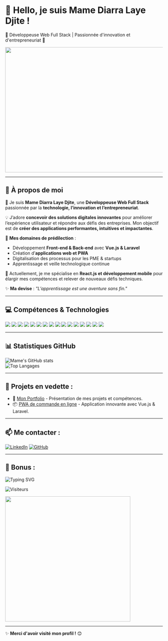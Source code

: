 # 👋 Hello, je suis Mame Diarra Laye Djite !  
🌱 Développeuse Web Full Stack | Passionnée d'innovation et d'entrepreneuriat 🚀  

<img src="https://i.imgur.com/qIQTXrI.png" width="800" height="400">

 <!-- Remplace par l'URL de ta bannière si tu en as une -->

---

## 🧐 À propos de moi  
👋 Je suis **Mame Diarra Laye Djite**, une **Développeuse Web Full Stack** passionnée par la **technologie, l’innovation et l’entrepreneuriat**.  

💡 J’adore **concevoir des solutions digitales innovantes** pour améliorer l’expérience utilisateur et répondre aux défis des entreprises. Mon objectif est de **créer des applications performantes, intuitives et impactantes**.  

🚀 **Mes domaines de prédilection** :  
- Développement **Front-end & Back-end** avec **Vue.js & Laravel**  
- Création d’**applications web et PWA**  
- Digitalisation des processus pour les PME & startups  
- Apprentissage et veille technologique continue  

🎯 Actuellement, je me spécialise en **React.js et développement mobile** pour élargir mes compétences et relever de nouveaux défis techniques.  

✨ **Ma devise** : *"L’apprentissage est une aventure sans fin."*  
 

---

## 💻 Compétences & Technologies  

<p>
  <img src="https://img.shields.io/badge/PHP-777BB4?style=for-the-badge&logo=php&logoColor=white" />
  <img src="https://img.shields.io/badge/Python-3776AB?style=for-the-badge&logo=python&logoColor=white" />
  <img src="https://img.shields.io/badge/Java-007396?style=for-the-badge&logo=java&logoColor=white" />
  <img src="https://img.shields.io/badge/C-A8B9CC?style=for-the-badge&logo=c&logoColor=white" />
  <img src="https://img.shields.io/badge/C++-00599C?style=for-the-badge&logo=c%2B%2B&logoColor=white" />
  <img src="https://img.shields.io/badge/Vue.js-4FC08D?style=for-the-badge&logo=vue.js&logoColor=white" />
  <img src="https://img.shields.io/badge/React-61DAFB?style=for-the-badge&logo=react&logoColor=black" />
  <img src="https://img.shields.io/badge/Bootstrap-7952B3?style=for-the-badge&logo=bootstrap&logoColor=white" />
  <img src="https://img.shields.io/badge/Laravel-FF2D20?style=for-the-badge&logo=laravel&logoColor=white" />
  <img src="https://img.shields.io/badge/PostgreSQL-336791?style=for-the-badge&logo=postgresql&logoColor=white" />
  <img src="https://img.shields.io/badge/MySQL-4479A1?style=for-the-badge&logo=mysql&logoColor=white" />
  <img src="https://img.shields.io/badge/Postman-FF6C37?style=for-the-badge&logo=postman&logoColor=white" />
  <img src="https://img.shields.io/badge/Mailtrap-000000?style=for-the-badge&logo=mailtrap&logoColor=white" />
  <img src="https://img.shields.io/badge/WordPress-21759B?style=for-the-badge&logo=wordpress&logoColor=white" />
  <img src="https://img.shields.io/badge/Git-F05032?style=for-the-badge&logo=git&logoColor=white" />
  <img src="https://img.shields.io/badge/GitHub-181717?style=for-the-badge&logo=github&logoColor=white" />
</p> 


---

## 📊 Statistiques GitHub  
![Mame's GitHub stats](https://github-readme-stats.vercel.app/api?username=MameDiarraLayeDjite&show_icons=true&theme=radical)  
![Top Langages](https://github-readme-stats.vercel.app/api/top-langs/?username=MameDiarraLayeDjite&layout=compact&theme=radical)

---

## 💼 Projets en vedette :
- 🚀 [Mon Portfolio](https://mamediarratech.great-site.net/) - Présentation de mes projets et compétences.
- 📦 [PWA de commande en ligne](https://github.com/MameDiarraLayeDjite/commande-pwa) - Application innovante avec Vue.js & Laravel.

---

## 📫 Me contacter :
[![LinkedIn](https://img.shields.io/badge/-LinkedIn-blue?style=flat-square&logo=Linkedin&logoColor=white)](https://www.linkedin.com/in/mame-diarra-laye-djit%C3%A9-319565345/)
[![GitHub](https://img.shields.io/badge/-GitHub-181717?style=flat-square&logo=github&logoColor=white)](https://github.com/MameDiarraLayeDjite)

---

## 🎨 Bonus :
![Typing SVG](https://readme-typing-svg.herokuapp.com?color=%2336BCF7&lines=Développeuse+Web+Full+Stack;Passionnée+par+la+technologie;En+apprentissage+continu!)

![Visiteurs](https://visitor-badge.laobi.icu/badge?page_id=MameDiarraLayeDjite.MameDiarraLayeDjite)

<img src="https://media.giphy.com/media/QTfX9Ejfra3ZmNxh6B/giphy.gif" width="400">

---

✨ **Merci d'avoir visité mon profil !** 😊  
